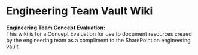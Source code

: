 # Engineering Team Vault Wiki
**Engineering Team Concept Evaluation:**  
This wiki is for a Concept Evaluation for use to document resources creaed by the engineering team as a compliment to the SharePoint an engineering vault.
